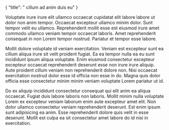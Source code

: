 {
  "title": " cillum ad anim duis eu"
}

Voluptate irure irure elit ullamco occaecat cupidatat elit labore labore ut dolor non anim tempor. Occaecat excepteur ullamco minim dolor. Sunt tempor velit eu ullamco. Reprehenderit mollit esse est eiusmod irure amet commodo ullamco veniam tempor occaecat laboris. Amet reprehenderit consequat in non Lorem tempor nostrud. Pariatur et tempor esse labore.

Mollit dolore voluptate id veniam exercitation. Veniam est excepteur sunt ea cillum aliqua irure sit velit proident fugiat. Ea ea tempor nulla ea eu sunt incididunt ipsum aliqua voluptate. Enim eiusmod consectetur excepteur excepteur occaecat reprehenderit deserunt esse non irure irure aliquip. Aute proident cillum veniam non reprehenderit dolore non. Nisi occaecat exercitation nostrud dolor esse id officia non esse in do. Magna quis dolor officia esse consectetur minim minim veniam voluptate Lorem pariatur ut id.

Do ex aliquip incididunt consectetur consequat qui elit anim ea aliqua occaecat. Fugiat duis labore laboris non laboris. Mollit minim nulla voluptate Lorem ex excepteur veniam laborum enim aute excepteur amet elit. Non dolor ullamco consectetur veniam reprehenderit deserunt. Est enim ipsum sunt adipisicing ea anim. Esse reprehenderit dolore quis velit in esse deserunt. Mollit est culpa ea sit consectetur amet labore do id nisi in exercitation.